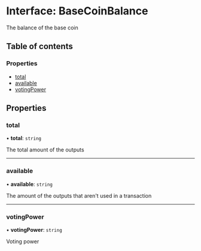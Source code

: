 # Interface: BaseCoinBalance

The balance of the base coin

## Table of contents

### Properties

- [total](BaseCoinBalance.md#total)
- [available](BaseCoinBalance.md#available)
- [votingPower](BaseCoinBalance.md#votingpower)

## Properties

### total

• **total**: `string`

The total amount of the outputs

---

### available

• **available**: `string`

The amount of the outputs that aren't used in a transaction

---

### votingPower

• **votingPower**: `string`

Voting power
